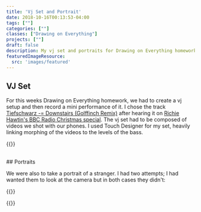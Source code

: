 ```yaml
---
title: 'Vj Set and Portrait'
date: 2018-10-16T00:13:53-04:00
tags: [""]
categories: [""]
classes: ["Drawing on Everything"]
projects: [""]
draft: false
description: My vj set and portraits for Drawing on Everything homework.
featuredImageResource:
  src: 'images/featured'
---
```


## VJ Set

For this weeks Drawing on Everything homework, we had to create a vj setup and then record a mini performance of it.
I chose the track [Tiefschwarz -= Downstairs (Golffinch Remix)](https://www.beatport.com/track/downstairs-goldffinch-remix/8270574)
after hearing it on [Richie Hawtin's BBC Radio Christmas special](https://soundcloud.com/richiehawtin/bbc-radio-1-btraits-richie-hawtin-christmas-special). 
The vj set had to be composed of videos we shot with our phones.  I used Touch Designer for my set, heavily linking morphing of the videos to the levels of the bass.

{{<youtube vLcv8YCsGG8>}}

<br/>
## Portraits

We were also to take a portrait of a stranger.  I had two attempts; I had wanted them to look at the camera but in both cases they didn't:

{{<fullsizeimage src="images/portrait_poet" caption="A poem writer at the Pakatakan Farmers' Market in the catskills.  I asked him first if I could take his picture and he said sure, but unfortunately never looked directly at the camera.">}}

{{<fullsizeimage src="images/portrait_coffee" caption="The coffee shop owner at Vittoria cafe in Williamsburg. I also asked him if I could take his portrait, he said sure and looked at my phone but unfortunately when it captured his eyes were closed.">}}
